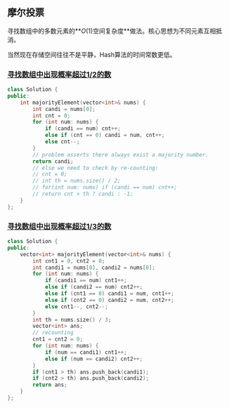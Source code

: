 ## 摩尔投票

寻找数组中的多数元素的**$O(1)$空间复杂度**做法。核心思想为不同元素互相抵消。

当然现在存储空间往往不是平静，Hash算法的时间常数更低。


### [寻找数组中出现概率超过1/2的数](https://leetcode-cn.com/problems/majority-element/)

```cpp
class Solution {
public:
    int majorityElement(vector<int>& nums) {
        int candi = nums[0];
        int cnt = 0;
        for (int num: nums) {
            if (candi == num) cnt++;
            else if (cnt == 0) candi = num, cnt++;
            else cnt--;
        }
        // problem asserts there always exist a majority number.
        return candi;
        // else we need to check by re-counting:
        // cnt = 0;
		// int th = nums.size() / 2;
        // for(int num: nums) if (candi == num) cnt++;
        // return cnt > th ? candi : -1;
    }
};
```


### [寻找数组中出现概率超过1/3的数](https://leetcode-cn.com/problems/majority-element-ii)

```cpp
class Solution {
public:
    vector<int> majorityElement(vector<int>& nums) {
        int cnt1 = 0, cnt2 = 0;
        int candi1 = nums[0], candi2 = nums[0];
        for (int num: nums) {
            if (candi1 == num) cnt1++;
            else if (candi2 == num) cnt2++;
            else if (cnt1 == 0) candi1 = num, cnt1++;
            else if (cnt2 == 0) candi2 = num, cnt2++;
            else cnt1--, cnt2--;
        }
        int th = nums.size() / 3;
        vector<int> ans;
        // recounting
        cnt1 = cnt2 = 0;
        for (int num: nums) {
            if (num == candi1) cnt1++;
            else if (num == candi2) cnt2++;
        }
        if (cnt1 > th) ans.push_back(candi1);
        if (cnt2 > th) ans.push_back(candi2);
        return ans;
    }
};
```

